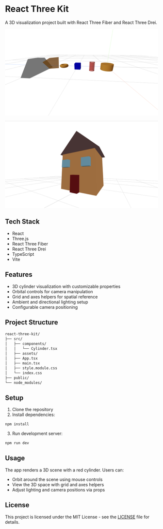 # React Three Kit

A 3D visualization project built with React Three Fiber and React Three Drei.

![Description of the image](./about/example.png)

![Description of the image](./about/home.png)

## Tech Stack

- React
- Three.js
- React Three Fiber
- React Three Drei
- TypeScript
- Vite

## Features

- 3D cylinder visualization with customizable properties
- Orbital controls for camera manipulation
- Grid and axes helpers for spatial reference
- Ambient and directional lighting setup
- Configurable camera positioning

## Project Structure

```
react-three-kit/
├── src/
│   ├── components/
│   │   └── Cylinder.tsx
│   ├── assets/
│   ├── App.tsx
│   ├── main.tsx
│   ├── style.module.css
│   └── index.css
├── public/
└── node_modules/
```

## Setup

1. Clone the repository
2. Install dependencies:

```bash
npm install
```

3. Run development server:

```bash
npm run dev
```

## Usage

The app renders a 3D scene with a red cylinder. Users can:

- Orbit around the scene using mouse controls
- View the 3D space with grid and axes helpers
- Adjust lighting and camera positions via props

## License

This project is licensed under the MIT License - see the [LICENSE](LICENSE) file for details.
